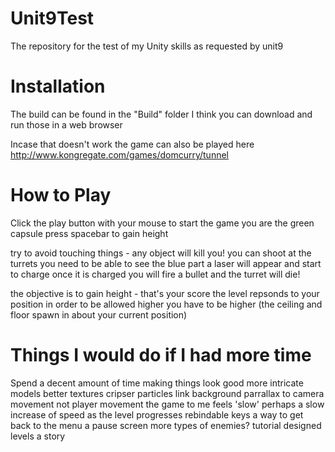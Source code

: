 Unit9Test
=========

The repository for the test of my Unity skills as requested by unit9

Installation
============
The build can be found in the "Build" folder
I think you can download and run those in a web browser

Incase that doesn't work the game can also be played here
http://www.kongregate.com/games/domcurry/tunnel

How to Play
===========
Click the play button with your mouse to start the game
you are the green capsule
press spacebar to gain height

try to avoid touching things - any object will kill you!
you can shoot at the turrets
    you need to be able to see the blue part
    a laser will appear and start to charge
    once it is charged you will fire a bullet and the turret will die!
  
the objective is to gain height - that's your score
the level repsonds to your position
in order to be allowed higher you have to be higher 
(the ceiling and floor spawn in about your current position)

Things I would do if I had more time
====================================
Spend a decent amount of time making things look good
    more intricate models
    better textures
    cripser particles
    link background parrallax to camera movement not player movement
the game to me feels 'slow' 
    perhaps a slow increase of speed as the level progresses
rebindable keys
a way to get back to the menu
a pause screen
more types of enemies?
tutorial
designed levels
a story
